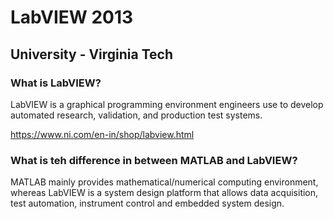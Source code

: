 # LabVIEW 2013

## University - Virginia Tech

### What is LabVIEW?
LabVIEW is a graphical programming environment engineers use to develop automated research, validation, and production test systems.

https://www.ni.com/en-in/shop/labview.html


### What is teh difference in between MATLAB and LabVIEW?
MATLAB mainly provides mathematical/numerical computing environment, whereas LabVIEW is a system design platform that allows data acquisition, test automation, instrument control and embedded system design.
